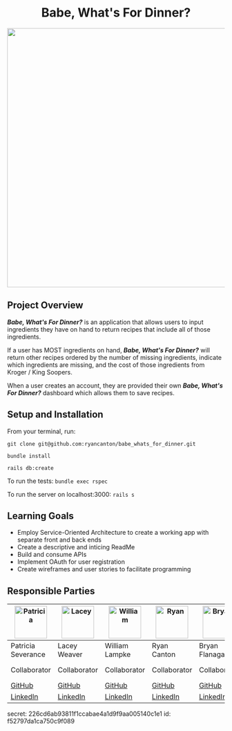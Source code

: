 <h1 align="center">
  Babe, What's For Dinner?
</h1>

<p align="center">
  <img width="600" src="https://wp.en.aleteia.org/wp-content/uploads/sites/2/2018/05/web3-mediterranean-food-middle-eastern-food-israeli-dishes-falafel-hummus-pita-bread-shutterstock.jpg?w=640&crop=1">
</p>


## Project Overview

**_Babe, What's For Dinner?_** is an application that allows users to input ingredients they have on hand to return recipes that include all of those ingredients.

If a user has MOST ingredients on hand, **_Babe, What's For Dinner?_** will return other recipes ordered by the number of missing ingredients, indicate which ingredients are missing, and the cost of those ingredients from Kroger / King Soopers.

When a user creates an account, they are provided their own **_Babe, What's For Dinner?_** dashboard which allows them to save recipes.

## Setup and Installation

From your terminal, run:

```git clone git@github.com:ryancanton/babe_whats_for_dinner.git```

```bundle install```

```rails db:create```

To run the tests: ```bundle exec rspec```

To run the server on localhost:3000: ```rails s```

## Learning Goals

- Employ Service-Oriented Architecture to create a working app with separate front and back ends
- Create a descriptive and inticing ReadMe
- Build and consume APIs
- Implement OAuth for user registration
- Create wireframes and user stories to facilitate programming

## Responsible Parties

| [<img alt="Patricia" width="75" src="https://media.licdn.com/dms/image/D5603AQGzX_m1LUMr_A/profile-displayphoto-shrink_200_200/0/1663361750344?e=1682553600&v=beta&t=TXBR2rv_HTlX4MLFZSr_2LzvtnoAcwpSxWI_4QI4G_M"/>](https://www.linkedin.com/in/patricia-severance/) | [<img alt="Lacey" width="75" src="https://media.licdn.com/dms/image/D5635AQGZ0m5EG6d4jA/profile-framedphoto-shrink_200_200/0/1676492118517?e=1677718800&v=beta&t=thDenRoIFDo9TVKJvGiljhOZ_lgsfzOoJSbNdKKBw6c"/>](https://www.linkedin.com/in/lacey-weaver-be-dev/) | [<img alt="William" width="75" src="https://media.licdn.com/dms/image/D4E03AQFXtv0vK34G5g/profile-displayphoto-shrink_200_200/0/1667609395898?e=1682553600&v=beta&t=9j0UzDD2Z7UyMITN3dbbam-eMU3TUJMU40KYXldTU64"/>](https://www.linkedin.com/in/william-lampke-b4a5b5250/) | [<img alt="Ryan" width="75" src="https://media.licdn.com/dms/image/D4E03AQFAbg5Mt0mzHw/profile-displayphoto-shrink_200_200/0/1667417343436?e=1682553600&v=beta&t=RhEB2cemwMoMrLFIRoWxoo0rJtC_E2p49IKcCgj7Vew"/>](https://www.linkedin.com/in/ryan-canton-6a4854255/) | [<img alt="Bryan" width="75" src="https://media.licdn.com/dms/image/D5635AQEBmKDa-aG5xA/profile-framedphoto-shrink_200_200/0/1663424429417?e=1677718800&v=beta&t=zB0LaTprhkD-9ayrYy1zR0Bh5-8oX9hnQvW3UtQPsbY"/>](https://www.linkedin.com/in/bryanflanagan138/) | [<img alt="Brian" width="75" src="https://media.licdn.com/dms/image/C4E03AQEUXg6H7kEPUA/profile-displayphoto-shrink_200_200/0/1516937573213?e=1682553600&v=beta&t=WAVJpPaaD5UwBSm6oqRcw09jav7jqbPro8UGgW9Gw4w"/>](https://www.linkedin.com/in/brianzanti/) |
| ------------------ | ------------ | -------------- | ----------- | -------------- | ----------- |
| Patricia Severance | Lacey Weaver | William Lampke | Ryan Canton | Bryan Flanagan | Brian Zanti |
| Collaborator | Collaborator | Collaborator | Collaborator | Collaborator | Project Manager |
| [GitHub](https://github.com/pkseverance) | [GitHub](https://github.com/jlweave) | [GitHub](https://github.com/WilliamLampke) | [GitHub](https://github.com/ryancanton) | [GitHub](https://github.com/bflanagan138) | [GitHub](https://github.com/brianzanti) |
| [LinkedIn](https://www.linkedin.com/in/patricia-severance/) |  [LinkedIn](https://www.linkedin.com/in/lacey-weaver-be-dev/) | [LinkedIn](https://www.linkedin.com/in/william-lampke-b4a5b5250/) | [LinkedIn](https://www.linkedin.com/in/ryan-canton-6a4854255/) | [LinkedIn](https://www.linkedin.com/in/bryanflanagan138/) | [LinkedIn](https://www.linkedin.com/in/brianzanti/) |


secret: 226cd6ab93811f1ccabae4a1d9f9aa005140c1e1
id: f52797da1ca750c9f089
